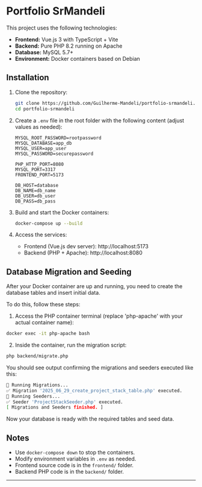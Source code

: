# Portfolio SrMandeli

This project uses the following technologies:

- **Frontend:** Vue.js 3 with TypeScript + Vite
- **Backend:** Pure PHP 8.2 running on Apache
- **Database:** MySQL 5.7+
- **Environment:** Docker containers based on Debian

## Installation

1. Clone the repository:
   ```bash
   git clone https://github.com/Guilherme-Mandeli/portfolio-srmandeli.git
   cd portfolio-srmandeli
   ```

2. Create a `.env` file in the root folder with the following content (adjust values as needed):
   ```
   MYSQL_ROOT_PASSWORD=rootpassword
   MYSQL_DATABASE=app_db
   MYSQL_USER=app_user
   MYSQL_PASSWORD=securepassword

   PHP_HTTP_PORT=8080
   MYSQL_PORT=3317
   FRONTEND_PORT=5173

   DB_HOST=database
   DB_NAME=db_name
   DB_USER=db_user
   DB_PASS=db_pass
   ```

3. Build and start the Docker containers:
   ```bash
   docker-compose up --build
   ```

4. Access the services:
   - Frontend (Vue.js dev server): http://localhost:5173
   - Backend (PHP + Apache): http://localhost:8080

## Database Migration and Seeding

After your Docker container are up and running, you need to create the database tables and insert initial data.

To do this, follow these steps:

1. Access the PHP container terminal (replace 'php-apache' with your actual container name):
```bash
docker exec -it php-apache bash
```

2. Inside the container, run the migration script:
```bash
php backend/migrate.php
```

You should see output confirming the migrations and seeders executed like this:

```bash
🔹 Running Migrations...
✅ Migration '2025_06_29_create_project_stack_table.php' executed.
🔹 Running Seeders...
✅ Seeder 'ProjectStackSeeder.php' executed.
[ Migrations and Seeders finished. ]
```

Now your database is ready with the required tables and seed data.

## Notes

- Use `docker-compose down` to stop the containers.
- Modify environment variables in `.env` as needed.
- Frontend source code is in the `frontend/` folder.
- Backend PHP code is in the `backend/` folder.

---
